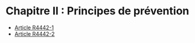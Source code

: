 # Chapitre II : Principes de prévention

* [Article R4442-1](./LEGIARTI000018530283.md)
* [Article R4442-2](./LEGIARTI000018530281.md)

